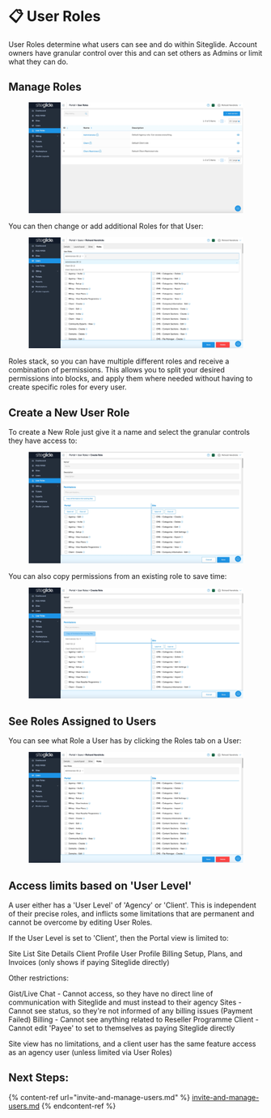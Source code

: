 # 📋 User Roles

User Roles determine what users can see and do within Siteglide. Account owners have granular control over this and can set others as Admins or limit what they can do.

## Manage Roles

<figure><img src="../../.gitbook/assets/Siteglide-Users-Roles-List.jpg" alt=""><figcaption></figcaption></figure>

You can then change or add additional Roles for that User:

<figure><img src="../../.gitbook/assets/Siteglide-Users-Role-Select.jpg" alt=""><figcaption></figcaption></figure>

Roles stack, so you can have multiple different roles and receive a combination of permissions. This allows you to split your desired permissions into blocks, and apply them where needed without having to create specific roles for every user.

## Create a New User Role

To create a New Role just give it a name and select the granular controls they have access to:

<figure><img src="../../.gitbook/assets/Siteglide-Users-Role-Create.jpg" alt=""><figcaption></figcaption></figure>

You can also copy permissions from an existing role to save time:

<figure><img src="../../.gitbook/assets/Siteglide-Users-Role-Create-Copy-Permissions (1).jpg" alt=""><figcaption></figcaption></figure>

## See Roles Assigned to Users

You can see what Role a User has by clicking the Roles tab on a User:

<figure><img src="../../.gitbook/assets/Siteglide-Users-Role (1).jpg" alt=""><figcaption></figcaption></figure>

## Access limits based on 'User Level'

A user either has a 'User Level' of 'Agency' or 'Client'. This is independent of their precise roles, and inflicts some limitations that are permanent and cannot be overcome by editing User Roles.

If the User Level is set to 'Client', then the Portal view is limited to:

Site List
Site Details
Client Profile
User Profile
Billing Setup, Plans, and Invoices (only shows if paying Siteglide directly)

Other restrictions:

Gist/Live Chat - Cannot access, so they have no direct line of communication with Siteglide and must instead to their agency
Sites - Cannot see status, so they're not informed of any billing issues (Payment Failed)
Billing - Cannot see anything related to Reseller Programme
Client - Cannot edit 'Payee' to set to themselves as paying Siteglide directly

Site view has no limitations, and a client user has the same feature access as an agency user (unless limited via User Roles)

## Next Steps:

{% content-ref url="invite-and-manage-users.md" %}
[invite-and-manage-users.md](invite-and-manage-users.md)
{% endcontent-ref %}
